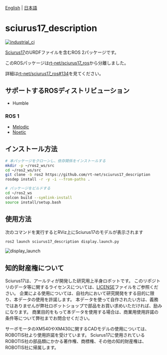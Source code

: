 [English](README.en.md) | [日本語](README.md)

# sciurus17_description

[![industrial_ci](https://github.com/rt-net/sciurus17_description/actions/workflows/industrial_ci.yml/badge.svg?branch=ros2)](https://github.com/rt-net/sciurus17_description/actions/workflows/industrial_ci.yml)

[Sciurus17](https://rt-net.jp/products/sciurus17/)のURDFファイルを含むROS 2パッケージです。

このROSパッケージは[rt-net/sciurus17_ros](https://github.com/rt-net/sciurus17_ros)から分離しました。

詳細は[rt-net/sciurus17_ros#134](https://github.com/rt-net/sciurus17_ros/issues/134)を見てください。

## サポートするROSディストリビューション

- Humble

### ROS 1

- [Melodic](https://github.com/rt-net/sciurus17_ros/tree/master)
- [Noetic](https://github.com/rt-net/sciurus17_ros/tree/master)

## インストール方法

```sh
# 本パッケージをクローンし、依存関係をインストールする
mkdir -p ~/ros2_ws/src
cd ~/ros2_ws/src
git clone -b ros2 https://github.com/rt-net/sciurus17_description
rosdep install -r -y -i --from-paths .

# パッケージをビルドする
cd ~/ros2_ws
colcon build --symlink-install
source install/setup.bash
```

## 使用方法

次のコマンドを実行するとRViz上にSciurus17のモデルが表示されます

```sh
ros2 launch sciurus17_description display.launch.py
```

![display_launch](https://rt-net.github.io/images/sciurus17/display_launch.png)

## 知的財産権について

Sciurus17は、アールティが開発した研究用上半身ロボットです。 このリポジトリのデータ等に関するライセンスについては、[LICENSE](./LICENSE)ファイルをご参照ください。 企業による使用については、自社内において研究開発をする目的に限り、本データの使用を許諾します。 本データを使って自作されたい方は、義務ではありませんが弊社ロボットショップで部品をお買い求めいただければ、励みになります。 商業目的をもって本データを使用する場合は、商業用使用許諾の条件等について弊社までお問合せください。

サーボモータのXM540やXM430に関するCADモデルの使用については、ROBOTIS社より使用許諾を受けています。 Sciurus17に使用されているROBOTIS社の部品類にかかる著作権、商標権、その他の知的財産権は、ROBOTIS社に帰属します。